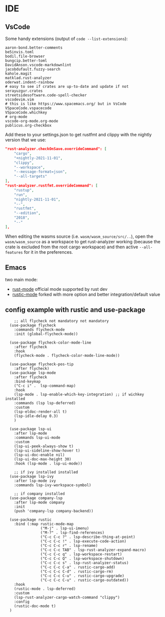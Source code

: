 # IDE

## VsCode

Some handy extensions (output of `code --list-extensions`):

```shell
aaron-bond.better-comments
be5invis.toml
bodil.file-browser
bungcip.better-toml
DavidAnson.vscode-markdownlint
jacobdufault.fuzzy-search
kahole.magit
matklad.rust-analyzer
oderwat.indent-rainbow
# easy to see if crates are up-to-date and update if not
serayuzgur.crates
streetsidesoftware.code-spell-checker
vscodevim.vim
# this is like https://www.spacemacs.org/ but in VsCode
VSpaceCode.vspacecode
VSpaceCode.whichkey
# org-mode
vscode-org-mode.org-mode
publicus.org-checkbox
```

Add these to your settings.json to get rustfmt and clippy with the nightly version that we use:

```json
"rust-analyzer.checkOnSave.overrideCommand": [
    "cargo",
    "+nightly-2021-11-01",
    "clippy",
    "--workspace",
    "--message-format=json",
    "--all-targets"
],
"rust-analyzer.rustfmt.overrideCommand": [
    "rustup",
    "run",
    "nightly-2021-11-01",
    "--",
    "rustfmt",
    "--edition",
    "2018",
    "--"
],
```

When editing the wasms source (i.e. `wasm/wasm_source/src/..`), open the `wasm/wasm_source` as a workspace to get rust-analyzer working (because the crate is excluded from the root cargo workspace) and then active `--all-features` for it in the preferences.

## Emacs

two main mode:

- [rust-mode](https://github.com/rust-lang/rust-mode)
  official mode supported by rust dev
- [rustic-mode](https://github.com/brotzeit/rustic)
  forked with more option and better integration/default value

## config example with rustic and use-package

```elisp
    ;; all flycheck not mandatory not mandatory
  (use-package flycheck
    :commands flycheck-mode
    :init (global-flycheck-mode))

  (use-package flycheck-color-mode-line
    :after flycheck
    :hook
    (flycheck-mode . flycheck-color-mode-line-mode))

  (use-package flycheck-pos-tip
    :after flycheck)
  (use-package lsp-mode
    :after flycheck
    :bind-keymap
    ("C-c i" .  lsp-command-map)
    :hook
    (lsp-mode . lsp-enable-which-key-integration) ;; if wichkey installed
    :commands (lsp lsp-deferred)
    :custom
    (lsp-eldoc-render-all t)
    (lsp-idle-delay 0.3)
    )

  (use-package lsp-ui
    :after lsp-mode
    :commands lsp-ui-mode
    :custom
    (lsp-ui-peek-always-show t)
    (lsp-ui-sideline-show-hover t)
    (lsp-ui-doc-enable nil)
    (lsp-ui-doc-max-height 30)
    :hook (lsp-mode . lsp-ui-mode))

    ;; if ivy installed installed
  (use-package lsp-ivy
    :after lsp-mode ivy
    :commands lsp-ivy-workspace-symbol)

    ;; if company installed
  (use-package company-lsp
    :after lsp-mode company
    :init
    (push 'company-lsp company-backend))

  (use-package rustic
    :bind (:map rustic-mode-map
                ("M-j" . lsp-ui-imenu)
                ("M-?" . lsp-find-references)
                ("C-c C-c ?" . lsp-describe-thing-at-point)
                ("C-c C-c !" . lsp-execute-code-action)
                ("C-c C-c r" . lsp-rename)
                ("C-c C-c TAB" . lsp-rust-analyzer-expand-macro)
                ("C-c C-c q" . lsp-workspace-restart)
                ("C-c C-c Q" . lsp-workspace-shutdown)
                ("C-c C-c s" . lsp-rust-analyzer-status)
                ("C-c C-c C-a" . rustic-cargo-add)
                ("C-c C-c C-d" . rustic-cargo-rm)
                ("C-c C-c C-u" . rustic-cargo-upgrade)
                ("C-c C-c C-u" . rustic-cargo-outdated))
    :hook
    (rustic-mode . lsp-deferred)
    :custom
    (lsp-rust-analyzer-cargo-watch-command "clippy")
    :config
    (rustic-doc-mode t)
  )
```
